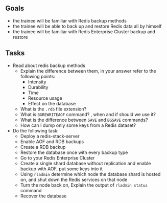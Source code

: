 ## Goals
* the trainee will be familiar with Redis backup methods
* the trainee will be able to back up and restore Redis data all by himself
* the trainee will be familiar with Redis Enterprise Cluster backup and restore

## Tasks
* Read about redis backup methods
  * Explain the difference between them, in your answer refer to the following points:
    * Intensity
    * Durability
    * Time
    * Resource usage
    * Effect on the database
  * What is the `.rdb` file extension?
  * What is `BGREWRITEAOF` command? , when and if should we use it?
  * What is the difference between `SAVE` and `BGSAVE` commands?
  * How can I dump only some keys from a Redis dataset?
* Do the following task:
  * Deploy a redis-stack-server
  * Enable AOF and RDB backups
  * Create a RDB backup
  * Restore the database once with every backup type
  * Go to your Redis Enterprise Cluster
  * Create a single shard database without replication and enable backup with AOF, put some keys into it
  * Using `rladmin` determine which node the database shard is hosted on, and shut down the Redis services on that node
  * Turn the node back on, Explain the output of `rladmin status` command
  * Recover the database

